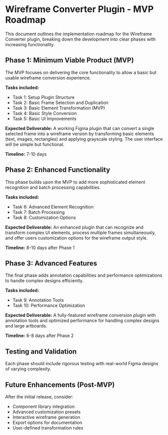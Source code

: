 # Wireframe Converter Plugin - MVP Roadmap

This document outlines the implementation roadmap for the Wireframe Converter plugin, breaking down the development into clear phases with increasing functionality.

## Phase 1: Minimum Viable Product (MVP)
The MVP focuses on delivering the core functionality to allow a basic but usable wireframe conversion experience.

**Tasks included:**
- Task 1: Setup Plugin Structure
- Task 2: Basic Frame Selection and Duplication
- Task 3: Basic Element Transformation (MVP)
- Task 4: Basic Style Conversion
- Task 5: Basic UI Improvements

**Expected Deliverable:**
A working Figma plugin that can convert a single selected frame into a wireframe version by transforming basic elements (text, images, rectangles) and applying grayscale styling. The user interface will be simple but functional.

**Timeline:** 7-10 days

## Phase 2: Enhanced Functionality
This phase builds upon the MVP to add more sophisticated element recognition and batch processing capabilities.

**Tasks included:**
- Task 6: Advanced Element Recognition
- Task 7: Batch Processing
- Task 8: Customization Options

**Expected Deliverable:**
An enhanced plugin that can recognize and transform complex UI elements, process multiple frames simultaneously, and offer users customization options for the wireframe output style.

**Timeline:** 8-10 days after Phase 1

## Phase 3: Advanced Features
The final phase adds annotation capabilities and performance optimizations to handle complex designs efficiently.

**Tasks included:**
- Task 9: Annotation Tools
- Task 10: Performance Optimization

**Expected Deliverable:**
A fully-featured wireframe conversion plugin with annotation tools and optimized performance for handling complex designs and large artboards.

**Timeline:** 6-8 days after Phase 2

## Testing and Validation
Each phase should include rigorous testing with real-world Figma designs of varying complexity.

## Future Enhancements (Post-MVP)
After the initial release, consider:
- Component library integration
- Advanced customization presets
- Interactive wireframe generation
- Export options for documentation
- User-defined transformation rules